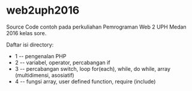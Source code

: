 # web2uph2016

Source Code contoh pada perkuliahan Pemrograman Web 2 UPH Medan 2016 kelas sore.

Daftar isi directory:
* 1 -- pengenalan PHP
* 2 -- variabel, operator, percabangan if
* 3 -- percabangan switch, loop for(each), while, do while, array (multidimensi,
    asosiatif)
* 4 -- fungsi array, user defined function, require (include)

